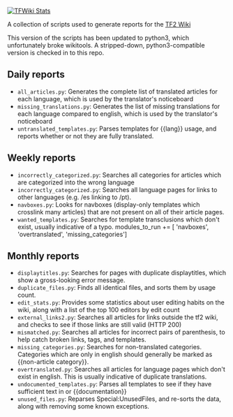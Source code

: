[![TFWiki Stats](https://github.com/jbzdarkid/TFWiki-scripts/actions/workflows/tfwiki_stats.yml/badge.svg)](https://github.com/jbzdarkid/TFWiki-scripts/actions/workflows/tfwiki_stats.yml)

A collection of scripts used to generate reports for the [TF2 Wiki](https://wiki.teamfortress.com/wiki/Team_Fortress_Wiki:Reports)

This version of the scripts has been updated to python3, which unfortunately broke wikitools.  A stripped-down, python3-compatible version is checked in to this repo.

## Daily reports
- `all_articles.py`: Generates the complete list of translated articles for each language, which is used by the translator's noticeboard
- `missing_translations.py`: Generates the list of missing translations for each language compared to english, which is used by the translator's noticeboard
- `untranslated_templates.py`: Parses templates for {{lang}} usage, and reports whether or not they are fully translated.

## Weekly reports
- `incorrectly_categorized.py`: Searches all categories for articles which are categorized into the wrong language
- `incorrectly_categorized.py`: Searches all language pages for links to other languages (e.g. /es linking to /pt).
- `navboxes.py`: Looks for navboxes (display-only templates which crosslink many articles) that are not present on all of their article pages.
- `wanted_templates.py`: Searches for template transclusions which don't exist, usually indicative of a typo.
modules_to_run += [ 'navboxes', 'overtranslated', 'missing_categories']

## Monthly reports
- `displaytitles.py`: Searches for pages with duplicate displaytitles, which show a gross-looking error message.
- `duplicate_files.py`: Finds all identical files, and sorts them by usage count.
- `edit_stats.py`: Provides some statistics about user editing habits on the wiki, along with a list of the top 100 editors by edit count
- `external_links2.py`: Searches all articles for links outside the tf2 wiki, and checks to see if those links are still valid (HTTP 200)
- `mismatched.py`: Searches all articles for incorrect pairs of parenthesis, to help catch broken links, tags, and templates.
- `missing_categories.py`: Searches for non-translated categories. Categories which are only in english should generally be marked as {{non-article category}}.
- `overtranslated.py`: Searches all articles for language pages which don't exist in english. This is usually indicative of duplicate translations.
- `undocumented_templates.py`: Parses all templates to see if they have sufficient text in <noinclude> or {{documentation}}
- `unused_files.py`: Reparses Special:UnusedFiles, and re-sorts the data, along with removing some known exceptions.
